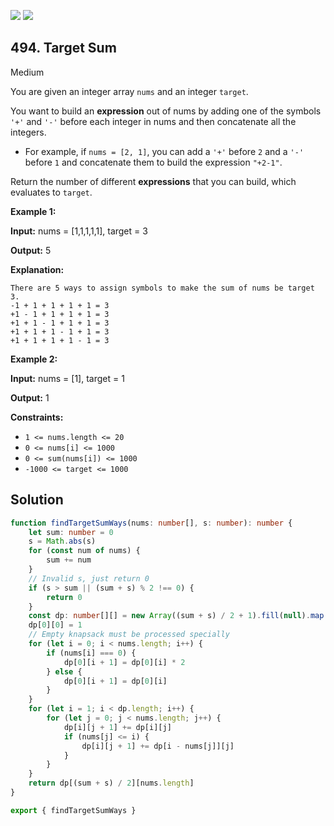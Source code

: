 [![](https://img.shields.io/github/stars/javadev/LeetCode-in-All?label=Stars&style=flat-square)](https://github.com/javadev/LeetCode-in-All)
[![](https://img.shields.io/github/forks/javadev/LeetCode-in-All?label=Fork%20me%20on%20GitHub%20&style=flat-square)](https://github.com/javadev/LeetCode-in-All/fork)

## 494\. Target Sum

Medium

You are given an integer array `nums` and an integer `target`.

You want to build an **expression** out of nums by adding one of the symbols `'+'` and `'-'` before each integer in nums and then concatenate all the integers.

*   For example, if `nums = [2, 1]`, you can add a `'+'` before `2` and a `'-'` before `1` and concatenate them to build the expression `"+2-1"`.

Return the number of different **expressions** that you can build, which evaluates to `target`.

**Example 1:**

**Input:** nums = [1,1,1,1,1], target = 3

**Output:** 5

**Explanation:**

    There are 5 ways to assign symbols to make the sum of nums be target 3.
    -1 + 1 + 1 + 1 + 1 = 3
    +1 - 1 + 1 + 1 + 1 = 3
    +1 + 1 - 1 + 1 + 1 = 3
    +1 + 1 + 1 - 1 + 1 = 3
    +1 + 1 + 1 + 1 - 1 = 3 

**Example 2:**

**Input:** nums = [1], target = 1

**Output:** 1 

**Constraints:**

*   `1 <= nums.length <= 20`
*   `0 <= nums[i] <= 1000`
*   `0 <= sum(nums[i]) <= 1000`
*   `-1000 <= target <= 1000`

## Solution

```typescript
function findTargetSumWays(nums: number[], s: number): number {
    let sum: number = 0
    s = Math.abs(s)
    for (const num of nums) {
        sum += num
    }
    // Invalid s, just return 0
    if (s > sum || (sum + s) % 2 !== 0) {
        return 0
    }
    const dp: number[][] = new Array((sum + s) / 2 + 1).fill(null).map(() => new Array(nums.length + 1).fill(0))
    dp[0][0] = 1
    // Empty knapsack must be processed specially
    for (let i = 0; i < nums.length; i++) {
        if (nums[i] === 0) {
            dp[0][i + 1] = dp[0][i] * 2
        } else {
            dp[0][i + 1] = dp[0][i]
        }
    }
    for (let i = 1; i < dp.length; i++) {
        for (let j = 0; j < nums.length; j++) {
            dp[i][j + 1] += dp[i][j]
            if (nums[j] <= i) {
                dp[i][j + 1] += dp[i - nums[j]][j]
            }
        }
    }
    return dp[(sum + s) / 2][nums.length]
}

export { findTargetSumWays }
```